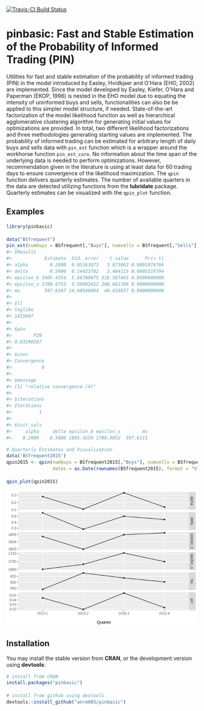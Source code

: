 
<!-- README.md is generated from README.Rmd. Please edit that file -->
[![Travis-CI Build Status](https://travis-ci.org/anre005/pinbasic.svg?branch=master)](https://travis-ci.org/anre005/pinbasic)

pinbasic: Fast and Stable Estimation of the Probability of Informed Trading (PIN)
=================================================================================

Utilities for fast and stable estimation of the probability of informed trading (PIN) in the model introduced by Easley, Hvidkjaer and O'Hara (EHO, 2002) are implemented. Since the model developed by Easley, Kiefer, O'Hara and Paperman (EKOP, 1996) is nested in the EHO model due to equating the intensity of uninformed buys and sells, functionalities can also be be applied to this simpler model structure, if needed. State-of-the-art factorization of the model likelihood function as well as hierarchical agglomerative clustering algorithm for generating initial values for optimizations are provided. In total, two different likelihood factorizations and three methodologies generating starting values are implemented. <!-- Furthermore, the package ships an optimization routine which delivers quarterly estimates of the model parameters and the probability --> <!-- of informed trading without the need of manually splitting of datasets. --> The probability of informed trading can be estimated for arbitrary length of daily buys and sells data with `pin_est` function which is a wrapper around the workhorse function `pin_est_core`. No information about the time span of the underlying data is needed to perform optimizations. However, recommendation given in the literature is using at least data for 60 trading days to ensure convergence of the likelihood maximization. The `qpin` function delivers quarterly estimates. The number of available quarters in the data are detected utilizing functions from the **lubridate** package. Quarterly estimates can be visualized with the `qpin_plot` function.

Examples
--------

``` r
library(pinbasic)

data("BSfrequent")
pin_est(numbuys = BSfrequent[,"Buys"], numsells = BSfrequent[,"Sells"])
#> $Results
#>            Estimate  Std. error    t value      Pr(> t)
#> alpha        0.2000  0.05163873   3.873062 0.0001074766
#> delta        0.5000  0.14433702   3.464115 0.0005319794
#> epsilon_b 1805.4354  5.66700075 318.587465 0.0000000000
#> epsilon_s 1700.6753  5.50983422 308.661788 0.0000000000
#> mu         597.6107 14.60546004  40.916937 0.0000000000
#> 
#> $ll
#> loglike 
#> 1415607 
#> 
#> $pin
#>        PIN 
#> 0.03296587 
#> 
#> $conv
#> Convergence 
#>           0 
#> 
#> $message
#> [1] "relative convergence (4)"
#> 
#> $iterations
#> Iterations 
#>          1 
#> 
#> $init_vals
#>     alpha     delta epsilon_b epsilon_s        mu 
#>    0.2000    0.5000 1805.4259 1700.6852  597.6111
```

``` r
# Quarterly Estimates and Visualization
data('BSfrequent2015')
qpin2015 <- qpin(numbuys = BSfrequent2015[,"Buys"], numsells = BSfrequent2015[,"Sells"],
                 dates = as.Date(rownames(BSfrequent2015), format = "%Y-%m-%d"))

qpin_plot(qpin2015)
```

![](README-quarterly_pin-1.png)

Installation
------------

You may install the stable version from **CRAN**, or the development version using **devtools**:

``` r
# install from CRAN
install.packages("pinbasic")

# install from github using devtools
devtools::install_github("anre005/pinbasic")
```
